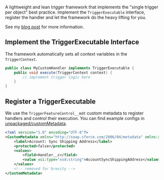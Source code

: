 A lightweight and lean trigger framework that implements the "single trigger per object" best practice. Implement the `TriggerExecutable` interface, register the handler and let the framework do the heavy lifting for you.

See my [blog post](https://lietzau-consulting.de/2022/10/progressive-apex-trigger-framework-for-salesforce/) for more information.

## Implement the TriggerExecutable Interface

The framework automatically sets all context variables in the `TriggerContext`.

```java
public class MyCustomHandler implements TriggerExecutable {
    public void execute(TriggerContext context) {
        // implement trigger logic here
    }
}
```

## Register a TriggerExecutable

We use the `TriggerFeatureControl__mdt` custom metadata to register handlers and control their execution. You can find example configs in [unpackaged/customMetadata](unpackaged/customMetadata).

```xml
<?xml version="1.0" encoding="UTF-8"?>
<CustomMetadata xmlns="http://soap.sforce.com/2006/04/metadata" xmlns:xsi="http://www.w3.org/2001/XMLSchema-instance" xmlns:xsd="http://www.w3.org/2001/XMLSchema">
    <label>Account: Sync Shipping Address</label>
    <protected>false</protected>
    <values>
        <field>Handler__c</field>
        <value xsi:type="xsd:string">AccountSyncShippingAddress</value>
    </values>
    <!-- removed for brevity -->
</CustomMetadata>
```
